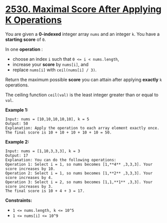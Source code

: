 # [2530. Maximal Score After Applying K Operations](https://leetcode.com/problems/maximal-score-after-applying-k-operations/description/?envType=daily-question&envId=2024-10-14)

You are given a **0-indexed**  integer array `nums` and an integer `k`. You have a **starting score**  of `0`.

In one **operation** :

- choose an index `i` such that `0 <= i < nums.length`,
- increase your **score**  by `nums[i]`, and
- replace `nums[i]` with `ceil(nums[i] / 3)`.

Return the maximum possible **score**  you can attain after applying **exactly**  `k` operations.

The ceiling function `ceil(val)` is the least integer greater than or equal to `val`.

**Example 1:** 

```
Input: nums = [10,10,10,10,10], k = 5
Output: 50
Explanation: Apply the operation to each array element exactly once. The final score is 10 + 10 + 10 + 10 + 10 = 50.
```

**Example 2:** 

```
Input: nums = [1,10,3,3,3], k = 3
Output: 17
Explanation: You can do the following operations:
Operation 1: Select i = 1, so nums becomes [1,**4** ,3,3,3]. Your score increases by 10.
Operation 2: Select i = 1, so nums becomes [1,**2** ,3,3,3]. Your score increases by 4.
Operation 3: Select i = 2, so nums becomes [1,1,**1** ,3,3]. Your score increases by 3.
The final score is 10 + 4 + 3 = 17.
```

**Constraints:** 

- `1 <= nums.length, k <= 10^5`
- `1 <= nums[i] <= 10^9`
